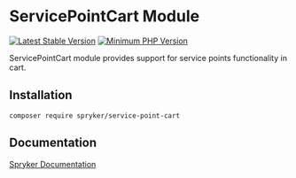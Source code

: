 # ServicePointCart Module
[![Latest Stable Version](https://poser.pugx.org/spryker/service-point-cart/v/stable.svg)](https://packagist.org/packages/spryker/service-point-cart)
[![Minimum PHP Version](https://img.shields.io/badge/php-%3E%3D%208.2-8892BF.svg)](https://php.net/)

ServicePointCart module provides support for service points functionality in cart.

## Installation

```
composer require spryker/service-point-cart
```

## Documentation

[Spryker Documentation](https://docs.spryker.com)
